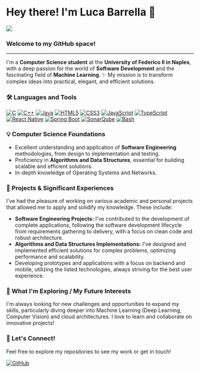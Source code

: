 <!--
## Hi there 👋

**LucaBarrella/LucaBarrella** is a ✨ _special_ ✨ repository because its `README.md` (this file) appears on your GitHub profile.

Here are some ideas to get you started:

- 🔭 I’m currently working on ...
- 🌱 I’m currently learning ...
- 👯 I’m looking to collaborate on ...
- 🤔 I’m looking for help with ...
- 💬 Ask me about ...
- 📫 How to reach me: ...
- 😄 Pronouns: ...
- ⚡ Fun fact: ...
-->
# Hey there! I'm Luca Barrella 👋
![](https://komarev.com/ghpvc/?username=LucaBarrella)

### Welcome to my GitHub space!

---

I'm a **Computer Science student** at the **University of Federico II in Naples**, with a deep passion for the world of **Software Development** and the fascinating field of **Machine Learning**. ✨ My mission is to transform complex ideas into practical, elegant, and efficient solutions.

### 🛠️ Languages and Tools

[![C](https://img.shields.io/badge/C-555555?style=flat&logo=devicon%3Ac&logoColor=white)](https://en.cppreference.com/w/c)
[![C++](https://img.shields.io/badge/C++-00599C?style=flat&logo=devicon%3Acplusplus&logoColor=white)](https://en.cppreference.com/w/)
[![Java](https://img.shields.io/badge/Java-ED8B00?style=flat&logo=devicon%3Ajava&logoColor=white)](https://docs.oracle.com/en/java/)
[![HTML5](https://img.shields.io/badge/HTML5-E34F26?style=flat&logo=devicon%3Ahtml5&logoColor=white)](https://developer.mozilla.org/en-US/docs/Web/HTML)
[![CSS3](https://img.shields.io/badge/CSS3-1572B6?style=flat&logo=devicon%3Acss3&logoColor=white)](https://developer.mozilla.org/en-US/docs/Web/CSS)
[![JavaScript](https://img.shields.io/badge/JavaScript-F7DF1E?style=flat&logo=devicon%3Ajavascript&logoColor=black)](https://developer.mozilla.org/en-US/docs/Web/JavaScript)
[![TypeScript](https://img.shields.io/badge/TypeScript-3178C6?style=flat&logo=devicon%3Atypescript&logoColor=white)](https://www.typescriptlang.org/docs/)
[![React Native](https://img.shields.io/badge/React_Native-20232A?style=flat&logo=devicon%3Areact&logoColor=61DAFB)](https://reactnative.dev/docs/getting-started)
[![Spring Boot](https://img.shields.io/badge/Spring_Boot-6DB33F?style=flat&logo=devicon%3Aspring&logoColor=white)](https://docs.spring.io/spring-boot/docs/current/reference/html/)
[![SonarQube](https://img.shields.io/badge/SonarQube-4E9BCD?style=flat&logo=devicon%3Asonarqube&logoColor=white)](https://docs.sonarsource.com/)
[![Bash](https://img.shields.io/badge/Bash-4EAA25?style=flat&logo=devicon%3Abash&logoColor=white)](https://www.gnu.org/software/bash/manual/bash.html)

### 💡 Computer Science Foundations

* Excellent understanding and application of **Software Engineering** methodologies, from design to implementation and testing.
* Proficiency in **Algorithms and Data Structures**, essential for building scalable and efficient solutions.
* In-depth knowledge of Operating Systems and Networks.

### 🚀 Projects & Significant Experiences

I've had the pleasure of working on various academic and personal projects that allowed me to apply and solidify my knowledge. These include:

-   **Software Engineering Projects:** I've contributed to the development of complete applications, following the software development lifecycle from requirements gathering to delivery, with a focus on clean code and robust architecture.
-   **Algorithms and Data Structures Implementations:** I've designed and implemented efficient solutions for complex problems, optimizing performance and scalability.
-   Developing prototypes and applications with a focus on backend and mobile, utilizing the listed technologies, always striving for the best user experience.

### 🌱 What I'm Exploring / My Future Interests

I'm always looking for new challenges and opportunities to expand my skills, particularly diving deeper into Machine Learning (Deep Learning, Computer Vision) and cloud architectures. I love to learn and collaborate on innovative projects!

### 🤝 Let's Connect!

Feel free to explore my repositories to see my work or get in touch!

[![GitHub](https://img.shields.io/badge/GitHub-100000?style=for-the-badge&logo=github&logoColor=white)](https://github.com/LucaBarrella)
